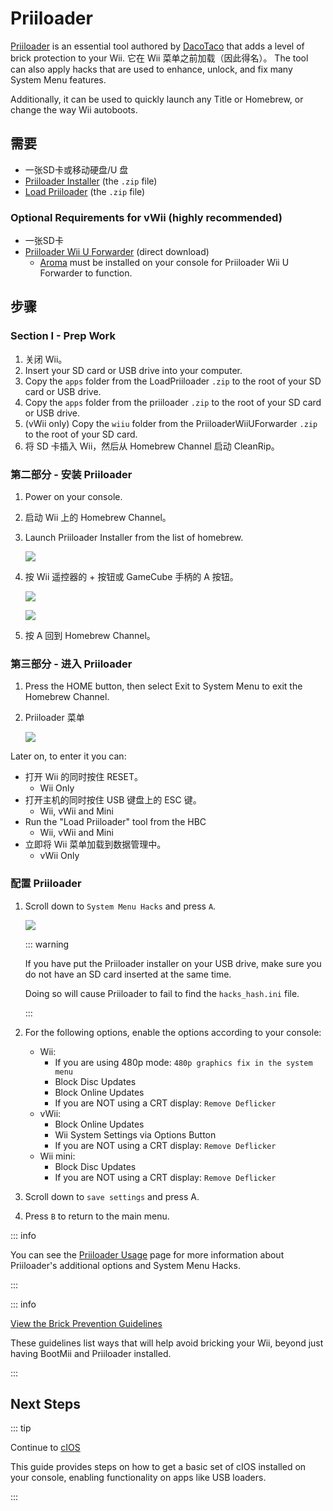 # Priiloader

[Priiloader](https://github.com/DacoTaco/priiloader) is an essential tool authored by [DacoTaco](https://github.com/DacoTaco) that adds a level of brick protection to your Wii. 它在 Wii 菜单之前加载（因此得名）。 The tool can also apply hacks that are used to enhance, unlock, and fix many System Menu features.

Additionally, it can be used to quickly launch any Title or Homebrew, or change the way Wii autoboots.

## 需要

- 一张SD卡或移动硬盘/U 盘
- [Priiloader Installer](https://oscwii.org/library/app/priiloader) (the `.zip` file)
- [Load Priiloader](https://oscwii.org/library/app/loadpriiloader) (the `.zip` file)

### Optional Requirements for vWii (highly recommended)

- 一张SD卡
- [Priiloader Wii U Forwarder](https://github.com/DacoTaco/priiloader/releases/download/0.10.0/PriiloaderWiiUForwarder.zip) (direct download)
    - [Aroma](https://wiiu.hacks.guide/#/aroma/getting-started) must be installed on your console for Priiloader Wii U Forwarder to function.

## 步骤

### Section I - Prep Work

1. 关闭 Wii。
2. Insert your SD card or USB drive into your computer.
3. Copy the `apps` folder from the LoadPriiloader `.zip` to the root of your SD card or USB drive.
4. Copy the `apps` folder from the priiloader `.zip` to the root of your SD card or USB drive.
5. (vWii only) Copy the `wiiu` folder from the PriiloaderWiiUForwarder `.zip` to the root of your SD card.
6. 将 SD 卡插入 Wii，然后从 Homebrew Channel 启动 CleanRip。

### 第二部分 - 安装 Priiloader

1. Power on your console.

2. 启动 Wii 上的 Homebrew Channel。

3. Launch Priiloader Installer from the list of homebrew.

    ![](/images/hbc/priiloader-and-loadpriiloader.png)

4. 按 Wii 遥控器的 + 按钮或 GameCube 手柄的 A 按钮。

    ![](/images/priiloader/installer.png)

    ![](/images/priiloader/installing.png)

5. 按 A 回到 Homebrew Channel。

### 第三部分 - 进入 Priiloader

1. Press the HOME button, then select Exit to System Menu to exit the Homebrew Channel.
2. Priiloader 菜单

    ![](/images/priiloader/menu.png)

Later on, to enter it you can:

- 打开 Wii 的同时按住 RESET。
    - Wii Only
- 打开主机的同时按住 USB 键盘上的 ESC 键。
    - Wii, vWii and Mini
- Run the "Load Priiloader" tool from the HBC
    - Wii, vWii and Mini
- 立即将 Wii 菜单加载到数据管理中。
    - vWii Only

### 配置 Priiloader

1. Scroll down to `System Menu Hacks` and press `A`.

    ![](/images/priiloader/menu_hacks.png)

    ::: warning

    If you have put the Priiloader installer on your USB drive, make sure you do not have an SD card inserted at the same time.

    Doing so will cause Priiloader to fail to find the `hacks_hash.ini` file.

    :::

2. For the following options, enable the options according to your console:
    - Wii:
        - If you are using 480p mode: `480p graphics fix in the system menu`
        - Block Disc Updates
        - Block Online Updates
        - If you are NOT using a CRT display: `Remove Deflicker`
    - vWii:
        - Block Online Updates
        - Wii System Settings via Options Button
        - If you are NOT using a CRT display: `Remove Deflicker`
    - Wii mini:
        - Block Disc Updates
        - If you are NOT using a CRT display: `Remove Deflicker`

3. Scroll down to `save settings` and press A.

4. Press `B` to return to the main menu.

::: info

You can see the [Priiloader Usage](priiloader-usage) page for more information about Priiloader's additional options and System Menu Hacks.

:::

::: info

[View the Brick Prevention Guidelines](bricks#brick-prevention)

These guidelines list ways that will help avoid bricking your Wii, beyond just having BootMii and Priiloader installed.

:::

## Next Steps

::: tip

Continue to [cIOS](cios)

This guide provides steps on how to get a basic set of cIOS installed on your console, enabling functionality on apps like USB loaders.

:::